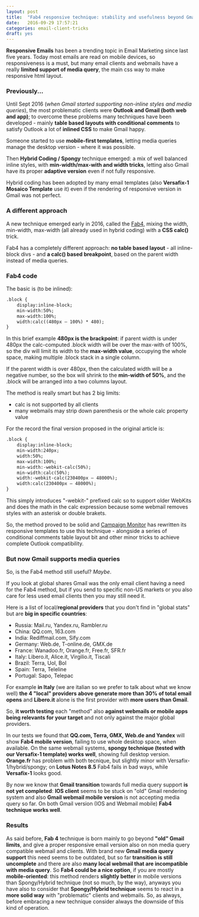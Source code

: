 ```yaml
---
layout: post
title:  "Fab4 responsive technique: stability and usefulness beyond Gmail"
date:   2016-09-29 17:57:21
categories: email-client-tricks
draft: yes
---
```

**Responsive Emails** has been a trending topic in Email Marketing since last five years.
Today most emails are read on mobile devices, so responsiveness is a must, but many email clients and webmails have a really **limited support of media query**, the main css way to make responsive html layout.

### Previously...

Until Sept 2016 (*when Gmail started supporting non-inline styles and media queries*), the most problematic clients were **Outlook and Gmail (both web and app)**; to overcome these problems many techniques have been developed - mainly **table based layouts with conditional comments** to satisfy Outlook a lot of **inlined CSS** to make Gmail happy.

Someone started to use **mobile-first templates**, letting media queries manage the desktop version - where it was possible.

Then **Hybrid Coding / Spongy** technique emerged: a mix of well balanced inline styles, with **min-width/max-with and width tricks**, letting also Gmail have its proper **adaptive version** even if not fully responsive.

Hybrid coding has been adopted by many email templates (also **Versafix-1 Mosaico Template** use it) even if the rendering of responsive version in Gmail was not perfect.

### A different approach

A new technique emerged early in 2016, called the [Fab4](https://medium.freecodecamp.com/the-fab-four-technique-to-create-responsive-emails-without-media-queries-baf11fdfa848), mixing the width, min-width, max-width (all already used in hybrid coding) with a **CSS calc()** trick.

Fab4 has a completely different approach: **no table based layout** - all inline-block divs - and **a calc() based breakpoint**, based on the parent width instead of media queries.

### Fab4 code

The basic is (to be inlined):

```html
.block {
    display:inline-block;
    min-width:50%;
    max-width:100%;
    width:calc((480px — 100%) * 480);
}
```

In this brief example **480px is the brackpoint**: if parent width is under 480px the calc-computed .block width will be over the max-with of 100%, so the div will limit its width to the **max-width value**, occupying the whole space, making multiple .block stack in a single column.

If the parent width is over 480px, then the calculated width will be a negative number, so the box will shrink to the **min-width of 50%**, and the .block will be arranged into a two columns layout.

The method is really smart but has 2 big limits:

- calc is not supported by all clients
- many webmails may strip down parenthesis or the whole calc property value

For the record the final version proposed in the original article is:

```html
.block {
    display:inline-block;
    min-width:240px;
    width:50%;
    max-width:100%;
    min-width:-webkit-calc(50%);
    min-width:calc(50%);
    width:-webkit-calc(230400px — 48000%);
    width:calc(230400px — 48000%);
}
```

This simply introduces "-webkit-" prefixed calc so to support older WebKits and does the math in the calc expression because some webmail removes styles with an asterisk or double brakets.

So, the method proved to be solid and [Campaign Monitor](https://medium.com/cm-engineering/coding-mobile-first-emails-1513ac4673e#.71ksp78zd) has rewritten its responsive templates to use this technique - alongside a series of conditional comments table layout bit and other minor tricks to achieve complete Outlook compatibility.

### But now Gmail supports media queries

So, is the Fab4 method still useful? *Maybe*.

If you look at global shares Gmail was the only email client having a need for the Fab4 method, but if you send to specific non-US markets or you also care for less used email clients then you may still need it.

Here is a list of local/**regional providers** that you don't find in "global stats" but are **big in specific countries**:

- Russia: Mail.ru, Yandex.ru, Rambler.ru
- China: QQ.com, 163.com
- India: Rediffmail.com, Sify.com
- Germany: Web.de, T-online.de, GMX.de
- France: Wanadoo.fr, Orange.fr, Free.fr, SFR.fr
- Italy: Libero.it, Alice.it, Virgilio.it, Tiscali
- Brazil: Terra, Uol, Bol
- Spain: Terra, Teleline
- Portugal: Sapo, Telepac

For example **in Italy** (we are italian so we prefer to talk about what we know well) **the 4 "local" providers above generate more than 30% of total email opens** and **Libero.it** alone is the first provider with **more users than Gmail**.

So, **it worth testing** each "method" also **against webmails or mobile apps being relevants for your target** and not only against the major global providers.

In our tests we found that **QQ.com, Terra, GMX, Web.de and Yandex** will show **Fab4 mobile version**, failing to use whole desktop space, when available. 
On the same webmail systems, **spongy technique (tested with our Versafix-1 template) works well**, showing full desktop version.
**Orange.fr** has problem with both tecnique, but slightly minor with Versafix-1/hybrid/spongy; on **Lotus Notes 8.5** Fab4 fails in bad ways, while **Versafix-1** looks good.

By now we know that **Gmail transition** towards full media query support **is not yet completed**: **IOS client** seems to be stuck on "old" Gmail rendering system and also **Gmail webmail mobile version** is not accepting media query so far.
On both Gmail version (IOS and Webmail mobile) **Fab4 technique works well**.


### Results
As said before, **Fab 4** technique is born mainly to go beyond **"old" Gmail limits**, and give a proper responsive email version also on non media query compatible webmail and clients.
With brand new **Gmail media query support** this need seems to be outdated, but so far **transition is still uncomplete** and there are also **many local webmail that are incompatible with media query**.
So **Fab4 could be a nice option**, if you are mostly **mobile-oriented**: this method renders **slightly better** in mobile versions than Spongy/Hybrid technique (not so much, by the way), anyways you have also to consider that **Spongy/Hybrid technique** seems to react in a **more solid way** with "problematic" clients and webmails.
So, as always, before embracing a new technique consider always the downside of this kind of operation.



